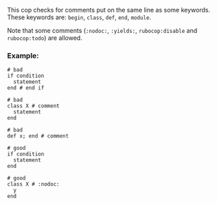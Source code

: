 This cop checks for comments put on the same line as some keywords.
These keywords are: `begin`, `class`, `def`, `end`, `module`.

Note that some comments
(`:nodoc:`, `:yields:`, `rubocop:disable` and `rubocop:todo`)
are allowed.

### Example:
    # bad
    if condition
      statement
    end # end if

    # bad
    class X # comment
      statement
    end

    # bad
    def x; end # comment

    # good
    if condition
      statement
    end

    # good
    class X # :nodoc:
      y
    end